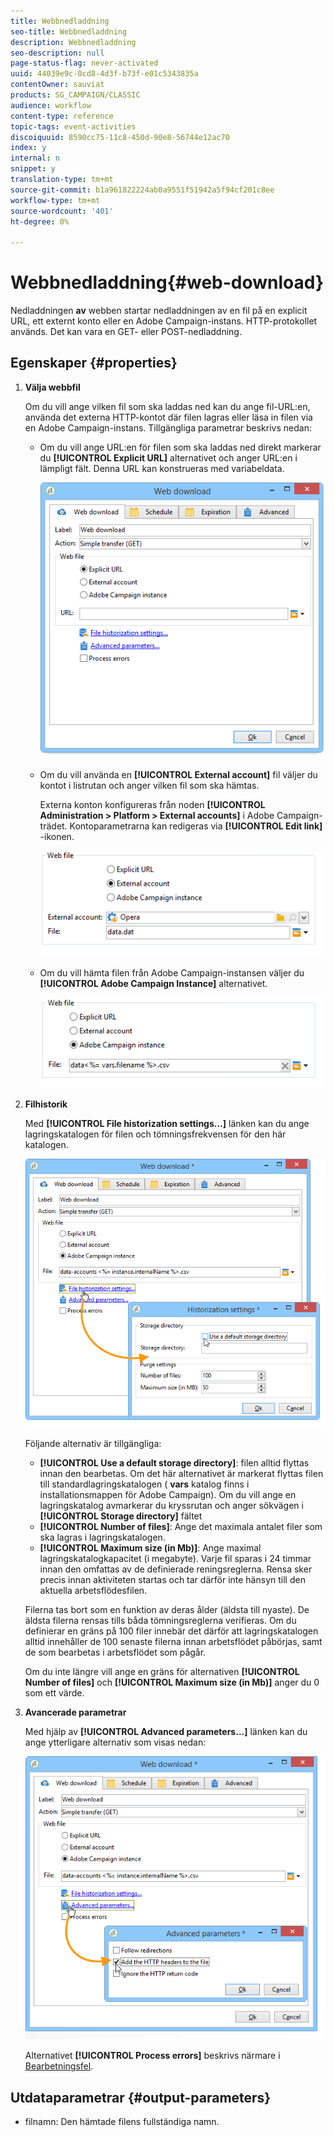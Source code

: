 ```yaml
---
title: Webbnedladdning
seo-title: Webbnedladdning
description: Webbnedladdning
seo-description: null
page-status-flag: never-activated
uuid: 44039e9c-0cd8-4d3f-b73f-e01c5343835a
contentOwner: sauviat
products: SG_CAMPAIGN/CLASSIC
audience: workflow
content-type: reference
topic-tags: event-activities
discoiquuid: 8590cc75-11c8-450d-90e8-56744e12ac70
index: y
internal: n
snippet: y
translation-type: tm+mt
source-git-commit: b1a961822224ab0a9551f51942a5f94cf201c8ee
workflow-type: tm+mt
source-wordcount: '401'
ht-degree: 0%

---
```



# Webbnedladdning{#web-download}

Nedladdningen **av** webben startar nedladdningen av en fil på en explicit URL, ett externt konto eller en Adobe Campaign-instans. HTTP-protokollet används. Det kan vara en GET- eller POST-nedladdning.

## Egenskaper {#properties}

1. **Välja webbfil**

   Om du vill ange vilken fil som ska laddas ned kan du ange fil-URL:en, använda det externa HTTP-kontot där filen lagras eller läsa in filen via en Adobe Campaign-instans. Tillgängliga parametrar beskrivs nedan:

   * Om du vill ange URL:en för filen som ska laddas ned direkt markerar du **[!UICONTROL Explicit URL]** alternativet och anger URL:en i lämpligt fält. Denna URL kan konstrueras med variabeldata.

      ![](assets/download_web_edit.png)

   * Om du vill använda en **[!UICONTROL External account]** fil väljer du kontot i listrutan och anger vilken fil som ska hämtas.

      Externa konton konfigureras från noden **[!UICONTROL Administration > Platform > External accounts]** i Adobe Campaign-trädet. Kontoparametrarna kan redigeras via **[!UICONTROL Edit link]** -ikonen.

      ![](assets/download_web_edit_external.png)

   * Om du vill hämta filen från Adobe Campaign-instansen väljer du **[!UICONTROL Adobe Campaign Instance]** alternativet.

      ![](assets/download_web_edit_instance.png)

1. **Filhistorik**

   Med **[!UICONTROL File historization settings...]** länken kan du ange lagringskatalogen för filen och tömningsfrekvensen för den här katalogen.

   ![](assets/download_web_edit_hist.png)

   Följande alternativ är tillgängliga:

   * **[!UICONTROL Use a default storage directory]**: filen alltid flyttas innan den bearbetas. Om det här alternativet är markerat flyttas filen till standardlagringskatalogen ( **vars** katalog finns i installationsmappen för Adobe Campaign). Om du vill ange en lagringskatalog avmarkerar du kryssrutan och anger sökvägen i **[!UICONTROL Storage directory]** fältet
   * **[!UICONTROL Number of files]**: Ange det maximala antalet filer som ska lagras i lagringskatalogen.
   * **[!UICONTROL Maximum size (in Mb)]**: Ange maximal lagringskatalogkapacitet (i megabyte).
   Varje fil sparas i 24 timmar innan den omfattas av de definierade reningsreglerna. Rensa sker precis innan aktiviteten startas och tar därför inte hänsyn till den aktuella arbetsflödesfilen.

   Filerna tas bort som en funktion av deras ålder (äldsta till nyaste). De äldsta filerna rensas tills båda tömningsreglerna verifieras. Om du definierar en gräns på 100 filer innebär det därför att lagringskatalogen alltid innehåller de 100 senaste filerna innan arbetsflödet påbörjas, samt de som bearbetas i arbetsflödet som pågår.

   Om du inte längre vill ange en gräns för alternativen **[!UICONTROL Number of files]** och **[!UICONTROL Maximum size (in Mb)]** anger du 0 som ett värde.

1. **Avancerade parametrar**

   Med hjälp av **[!UICONTROL Advanced parameters...]** länken kan du ange ytterligare alternativ som visas nedan:

   ![](assets/download_web_edit_advanced.png)

   Alternativet **[!UICONTROL Process errors]** beskrivs närmare i [Bearbetningsfel](../../workflow/using/monitoring-workflow-execution.md#processing-errors).

## Utdataparametrar {#output-parameters}

* filnamn: Den hämtade filens fullständiga namn.
